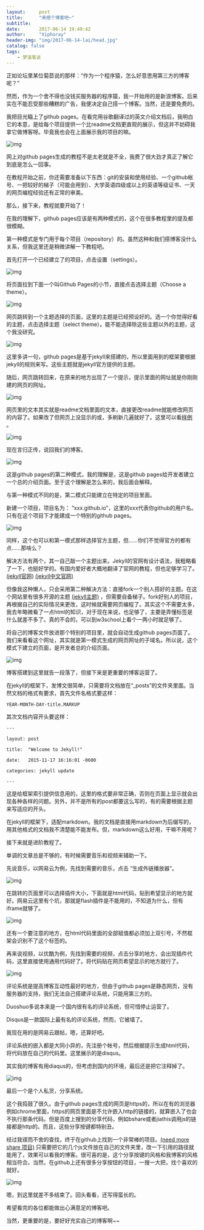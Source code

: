 ```yaml
---
layout:     post
title:      "来搭个博客吧~"
subtitle:   
date:       2017-06-14 19:49:42
author:     "Xiphoray"
header-img: "img/2017-06-14-lai/head.jpg"
catalog: false
tags:     
    - 梦溪笔谈
---
```



正如论坛里某位菊苣说的那样：“作为一个程序猿，怎么好意思用第三方的博客呢？”

然而，作为一个舍不得也没钱买服务器的程序猿，我一开始用的是新浪博客。后来实在不能忍受那些糟糕的广告，我便决定自己搭一个博客。当然，还是要免费的。

我把目光瞄上了github pages。在看完用谷歌翻译过的英文介绍文档后，我明白它的本意，是给每个项目提供一个比readme文档更直观的展示，但这并不妨碍我拿它做博客呀。毕竟我也会在上面展示我的项目的嘛。

![img](/img/2017-06-14-lai/1.jpg)

网上对github pages生成的教程不是太老就是不全，我费了很大劲才真正了解它到底是怎么一回事。

在教程开始之前，你还需要准备以下东西：git的安装和使用经验、一个github帐号、一把较好的梯子（可能会用到）、大学英语四级或以上的英语等级证书、一天的网页编程经验还有正常的审美。

那么，接下来，教程就要开始了！

在我的理解下，github pages应该是有两种模式的，这个在很多教程里的提及都很模糊。

第一种模式是专门用于每个项目（repository）的。虽然这种和我们搭博客没什么关系，但我这里还是稍微讲解一下教程吧。

首先打开一个已经建立了的项目，点击设置（settings）。

![img](/img/2017-06-14-lai/2.jpg)

将页面拉到下面一个叫Github Pages的小节，直接点击选择主题（Choose a theme）。

![img](/img/2017-06-14-lai/3.jpg)

网页跳转到一个主题选择的页面，这里的主题是已经预设好的。选一个你觉得好看的主题，点击选择主题（select theme）。能不能选择除这些主题以外的主题，这个我没研究。

![img](/img/2017-06-14-lai/4.jpg)

这里多讲一句，github pages是基于jekyll来搭建的，所以里面用到的框架要根据jekyll的规则来写。这些主题就是jekyll官方提供的主题。

随后，网页跳转回来，在原来的地方出现了一个提示，提示里面的网址就是你刚刚建的网页的网址。

![img](/img/2017-06-14-lai/5.jpg)

网页里的文本其实就是readme文档里面的文本，直接更改readme就能修改网页的内容了。如果改了但网页上没显示的或，多刷新几遍就好了。这里可以看[样例](https://xiphoray.github.io/showmeyourbackground/) 。

![img](/img/2017-06-14-lai/6.jpg)



现在言归正传，说回我们的博客。

![img](/img/2017-06-14-lai/7.jpg)

这是github pages的第二种模式，我的理解是，这是github pages给开发者建立一个总的介绍页面。至于这个理解是怎么来的，我后面会解释。

与第一种模式不同的是，第二模式只能建立在特定的项目里面。

新建一个项目，项目名为： “xxx.github.io”，这里的xxx代表你github的用户名。只有在这个项目下才能建成一个特别的github pages。

![img](/img/2017-06-14-lai/8.jpg) 

同样，这个也可以和第一模式那样选择官方主题，但……你们不觉得官方的都有点……那啥么？

解决方法有两个，其一自己敲一个主题出来。Jekyll的官网有设计语法，我粗略看了一下，也挺好学的。有国内爱好者大概地翻译了官网的教程，但也足够学习了。  [(jekyll官网)](http://jekyllrb.com/)  [(jekyll中文官网)](http://jekyll.com.cn/)

但像我这种懒人，只会采用第二种解决方法：直接fork一个别人搭好的主题。在这个网站里有很多开源的主题 [(jekyll主题)](http://jekyllthemes.org/) ，但需要自备梯子。fork好别人的项目，再根据自己的实际情况来更改，这时候就需要网页编程了。其实这个不需要太多，我去年略微看了一点html的知识，对于现在来说，也足够了，主要是弄懂标签是什么就差不多了。真的不会的，可以到w3school上看个一两小时就足够了。

将自己的博客文件放进那个特别的项目里，就会自动生成github pages页面了。我们来看看这个网址，其实就是第一模式生成的网页网址的子域名。所以说，这个模式下建立的页面，是开发者总的介绍页面。

![img](/img/2017-06-14-lai/9.jpg)

博客搭建到这里就告一段落了，但接下来是更重要的博客运营了。

在jekyll的框架下，发博文很简单，只需要将文档放在“_posts”的文件夹里面。当然文档的格式有要求，首先文件名格式要这样：

``
	YEAR-MONTH-DAY-title.MARKUP
``


其次文档内容开头要这样：




	---
	
	layout: post
	
	title:  "Welcome to Jekyll!"

	date:   2015-11-17 16:16:01 -0600

	categories: jekyll update

	---



这是给框架索引提供信息用的，这里的格式要非常正确，否则在页面上显示就会出现各种各样的问题。另外，并不是所有的post都要这么写的，有的需要根据主题来写适应的开头。

在jekyll的框架下，适配markdown。我的文档是直接用markdown为后缀写的，用其他格式的文档我不清楚能不能发布。但，markdown这么好用，干嘛不用呢？



接下来就是进阶教程了。

单调的文章总是不够的，有时候需要音乐和视频来辅助一下。

先说音乐，以网易云为例，先找到需要的音乐，点击 “生成外链播放器”。

![img](/img/2017-06-14-lai/10.jpg)


在跳转的页面里可以选择插件大小，下面就是html代码，贴到希望显示的地方就好。网易云这里有个坑，那就是flash插件是不能用的，不知道为什么，但有iframe就够了。

![img](/img/2017-06-14-lai/11.jpg)


还有一个要注意的地方，在html代码里面的全部赋值都必须加上双引号，不然框架会识别不了这个标签的。

再来说视频，以优酷为例，先找到需要的视频，点击分享的地方，会出现插件代码，这里直接使用通用代码好了。将代码贴在网页希望显示的地方就行了。

![img](/img/2017-06-14-lai/12.jpg)


评论系统是提高博客互动性最好的地方，但由于github pages是静态网页，没有服务器的支持，我们无法自己搭建评论系统，只能用第三方的。


Duoshuo多说本来是一个国内很有名的评论系统，但可惜停止运营了。

Disqus是一款国际上最有名的评论系统，然而，它被墙了。

我现在用的是网易云跟帖，嗯，还算好吧。

评论系统的嵌入都是大同小异的，先注册个帐号，然后根据提示生成html代码，将代码放在自己的代码里。这里展示的是disqus。

其实我的博客有用diaqus的，但考虑到国内的环境，最后还是把它注释掉了。

![img](/img/2017-06-14-lai/13.jpg)

最后一个是个人私货，分享系统。

这个我捣鼓了很久。由于github pages生成的网页是https的，所以在有的浏览器例如chrome里面，https的网页里面是不允许嵌入http的链接的，就算嵌入了也会不执行那条代码。但是百度上搜到的分享代码，例如bshare或者jiathis调用js的链接都是http的。而且，这些分享按键都特别丑。

经过我锲而不舍的查找，终于在github上找到一个非常棒的项目。[(need more share 项目)](https://github.com/revir/need-more-share2) 只需要把它的几个js文件放在自己的文件夹里，改一下引用的路径就能用了，效果可以看我的博客。很可喜的是，这个分享按键的风格和我博客的风格相当符合。当然，在github上还有很多分享按钮的项目，一搜一大把，找个喜欢的就好。

![img](/img/2017-06-14-lai/14.jpg)

嗯，到这里就差不多结束了。回头看看，还写得蛮长的。

希望看完的各位都能做出心满意足的博客吧。

当然，更重要的是，要好好充实自己的博客啊~~




